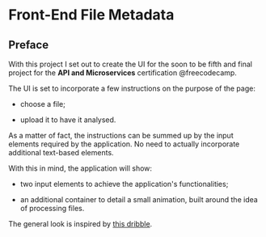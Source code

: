 # Front-End File Metadata

<!-- Link to the work-in-progress pen right [here](). -->

## Preface

With this project I set out to create the UI for the soon to be fifth and final project for the **API and Microservices** certification @freecodecamp.

The UI is set to incorporate a few instructions on the purpose of the page:

- choose a file;

- upload it to have it analysed.

As a matter of fact, the instructions can be summed up by the input elements required by the application. No need to actually incorporate additional text-based elements.

With this in mind, the application will show:

- two input elements to achieve the application's functionalities;

- an additional container to detail a small animation, built around the idea of processing files.

The general look is inspired by [this dribble](https://dribbble.com/shots/4852210-Copying).
